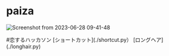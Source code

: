 # paiza
![Screenshot from 2023-06-28 09-41-48](https://github.com/itc-n23017/paiza/assets/131750166/d282c4e2-d63d-4d62-807c-5af346e57a05)

#恋するハッカソン
[ショートカット](./shortcut.py）
[ロングヘア] (./longhair.py)

